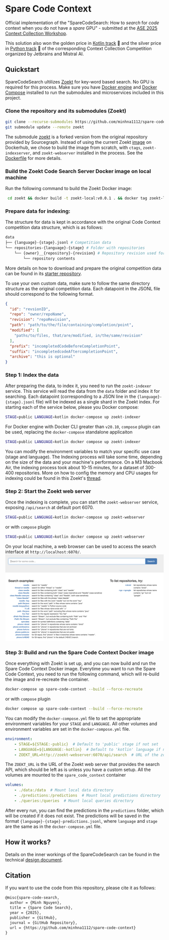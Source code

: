 # Spare Code Context

Official implementation of the "SpareCodeSearch: How to *search* for *code* context when you do not have a *spare* GPU" - submitted at the [ASE 2025 Context Collection Workshop](https://jetbrains-research.github.io/ase2025-context-collection-workshop/).

This solution also won the golden price in [Kotlin track](https://lp.jetbrains.com/research/context-collection-competition/?tab-1756138596455-4232=kotlin) 🥇 and the silver price in [Python track](https://lp.jetbrains.com/research/context-collection-competition/?tab-1756138596455-4232=python) 🥈 of the corresponding Context Collection Competition organized by Jetbrains and Mistral AI.

## Quickstart
SpareCodeSearch ultilizes [Zoekt](https://github.com/sourcegraph/zoekt) for key-word based search. No GPU is required for this process. Make sure you have [Docker engine](https://docs.docker.com/engine/) and [Docker Compose](https://docs.docker.com/compose/install/) installed to run the submodules and microservices included in this project.
### Clone the repository and its submodules (Zoekt)
```bash
git clone --recurse-submodules https://github.com/minhna1112/spare-code-search.git
git submodule update --remote zoekt
```
The submodule [zoekt](https://github.com/minhna1112/zoekt) is a forked version from the original repository provided by Sourcegraph. Instead of using the current Zoekt [image](https://hub.docker.com/r/sourcegraph/zoekt) on Dockerhub, we chose to build the image from scratch, with `ctags`, `zoekt-indexserver`, and `zoekt-webserver` installed in the process. See the [Dockerfile](https://github.com/minhna1112/zoekt/blob/main/Dockerfile) for more details.
### Build the Zoekt Code Search Server Docker image on local machine
Run the following command to build the Zoekt Docker image:
```bash
 cd zoekt && docker build -t zoekt-local:v0.0.1 . && docker tag zoekt-local:v0.0.1 zoekt-local:latest
```
### Prepare data for indexing:
The structure for data is kept in accordance with the original Code Context competition data structure, which is as follows:
```bash
data
├── {language}-{stage}.jsonl # Competition data
└── repositories-{language}-{stage} # Folder with repositories
    └── {owner}__{repository}-{revision} # Repository revision used for collecting context
        └── repository contents
```
More details on how to download and prepare the original competition data can be found in its [starter repository](https://github.com/JetBrains-Research/ase2025-starter-kit?tab=readme-ov-file#getting-started).

To use your own custom data, make sure to follow the same directory structure as the original competition data. Each datapoint in the JSONL file should correspond to the following format.
```json
{
  "id": "revsionID",
  "repo": "owner/repoName",
  "revision": "repoRevision",
  "path": "path/to/the/file/containing/completion/point",
  "modified": [
    "paths/to/files, that/are/modified, in/the/same/revision"
  ],
  "prefix": "incompletedCodeBeforeCompletionPoint",
  "suffix": "incompletedcodeAftercompletionPoint",
  "archive": "this is optional"
}
```
### Step 1: Index the data
After preparing the data, to index it, you need to run the `zoekt-indexer` service. This service will read the data from the `data` folder and index it for searching. Each datapoint (corresponding to a JSON line in the `{language}-{stage}.jsonl` file) will be indexed as a single shard in the Zoekt index. For starting each of the service below, please you Docker compose: 
```bash
STAGE=public LANGUAGE=kotlin docker-compose up zoekt-indexer
```
For Docker engine with Docker CLI greater than `v20.10`, `compose` plugin can be used, replacing the `docker-compose` standalone applicaiton
```bash
STAGE=public LANGUAGE=kotlin docker compose up zoekt-indexer
```
You can modify the environment variables to match your specific use case (stage and language). The Indexing process will take some time, depending on the size of the data and your machine's performance. On a M3 Macbook Air, the indexing process took about 10-15 minutes, for a dataset of 300-400 repositories. More on how to config the memory and CPU usages for indexing could be found in this Zoekt's [thread](https://github.com/sourcegraph/zoekt/issues/840).
### Step 2: Start the Zoekt web server
 Once the indexing is complete, you can start the `zoekt-webserver` service, exposing `/api/search` at default port 6070. 
```bash
STAGE=public LANGUAGE=kotlin docker-compose up zoekt-webserver
```
or with `compose` plugin
```bash
STAGE=public LANGUAGE=kotlin docker compose up zoekt-webserver
```

On your local machine, a web browser can be used to access the search interface at `http://localhost:6070/`.
 ![Zoekt's UI for Code Search webserver](docs/figs/image.png)
### Step 3: Build and run the Spare Code Context Docker image
Once everything with Zoekt is set up, and you can now build and run the Spare Code Context Docker image. Everytime you want to run the Spare Code Context, you need to run the following command, which will re-build the image and re-recreate the container.
```bash
docker-compose up spare-code-context --build --force-recreate
```
or with `compose` plugin
```bash
docker compose up spare-code-context --build --force-recreate
```
You can modify the `docker-compose.yml` file to set the appropriate environment variables for your `STAGE` and `LANGUAGE`. All other volumes and environment variables are set in the `docker-compose.yml` file.
```yml
environment:
    - STAGE=${STAGE:-public}  # Default to 'public' stage if not set
    - LANGUAGE=${LANGUAGE:-kotlin}  # Default to 'kotlin' language if not set
    - ZOEKT_URL=http://zoekt-webserver:6070/api/search  # URL of the zoekt web server
```
The `ZOEKT_URL` is the URL of the Zoekt web server that provides the search API, which should be left as is unless you have a custom setup.
All the volumes are mounted to the `spare_code_context` container
```yml
volumes:
    - ./data:/data  # Mount local data directory
    - ./predictions:/predictions  # Mount local predictions directory
    - ./queries:/queries  # Mount local queries directory
```
After every run, you can find the predictions in the `predictions` folder, which will be created if it does not exist. The predictions will be saved in the format `{language}-{stage}-predictions.jsonl`, where `language` and `stage` are the same as in the `docker-compose.yml` file.

## How it works?
Details on the inner workings of the SpareCodeSearch can be found in the technical [design document](docs/how_it_works.md).

## Citation
If you want to use the code from this repository, please cite it as follows:

```
@misc{spare-code-search,
  author = {Minh Nguyen},
  title = {Spare Code Search},
  year = {2025},
  publisher = {GitHub},
  journal = {GitHub Repository},
  url = {https://github.com/minhna1112/spare-code-context}
}
